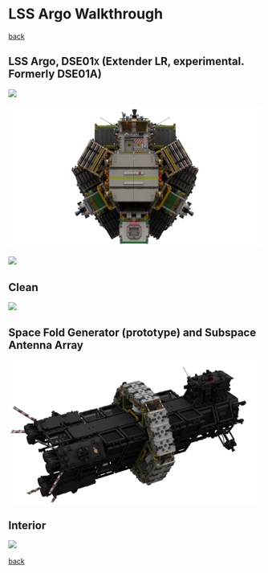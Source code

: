 # LSS Argo Walkthrough

[back](../README.md)

## LSS Argo, DSE01`X` (Extender LR, experimental.  Formerly DSE01A)
![](extender-lr-sfg-argo-final_1.png)

![](extender-lr-sfg-argo-final_2.png)

![](extender-lr-sfg-argo-final_3.png)

## Clean
![](extender-lr-sfg-argo-clean.png)

## Space Fold Generator (prototype) and Subspace Antenna Array
![](extender-lr-sfg-argo-highlight.png)

## Interior
![](extender-lr-sfg-argo-interior.png)

[back](../README.md)
